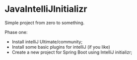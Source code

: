 # JavaIntelliJInitializr
Simple project from zero to something.

Phase one:

- Install intelliJ Ultimate/community;
- Install some basic plugins for intelliJ (if you like) 
- Create a new project for Spring Boot using IntelliJ initializr;
